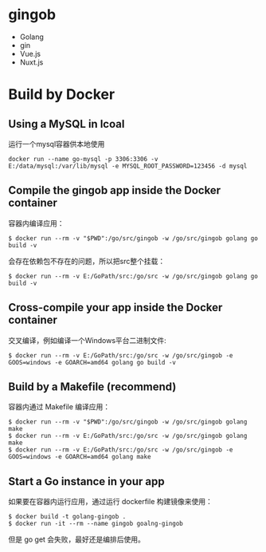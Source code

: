# gingob
* Golang
* gin
* Vue.js
* Nuxt.js

# Build by Docker
## Using a MySQL in lcoal
运行一个mysql容器供本地使用
```
docker run --name go-mysql -p 3306:3306 -v E:/data/mysql:/var/lib/mysql -e MYSQL_ROOT_PASSWORD=123456 -d mysql
```

## Compile the gingob app inside the Docker container
容器内编译应用：
```
$ docker run --rm -v "$PWD":/go/src/gingob -w /go/src/gingob golang go build -v
```
会存在依赖包不存在的问题，所以把src整个挂载：
```
$ docker run --rm -v E:/GoPath/src:/go/src -w /go/src/gingob golang go build -v
```
## Cross-compile your app inside the Docker container
交叉编译，例如编译一个Windows平台二进制文件:
```
$ docker run --rm -v E:/GoPath/src:/go/src -w /go/src/gingob -e GOOS=windows -e GOARCH=amd64 golang go build -v
```

## Build by a Makefile (recommend)
容器内通过 Makefile 编译应用：
```
$ docker run --rm -v "$PWD":/go/src/gingob -w /go/src/gingob golang make
$ docker run --rm -v E:/GoPath/src:/go/src -w /go/src/gingob golang make
$ docker run --rm -v E:/GoPath/src:/go/src -w /go/src/gingob -e GOOS=windows -e GOARCH=amd64 golang make
```

## Start a Go instance in your app
如果要在容器内运行应用，通过运行 dockerfile 构建镜像来使用：
```
$ docker build -t golang-gingob .
$ docker run -it --rm --name gingob goalng-gingob
```
但是 go get 会失败，最好还是编排后使用。